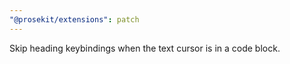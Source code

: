 ```yaml
---
"@prosekit/extensions": patch
---
```


Skip heading keybindings when the text cursor is in a code block.
